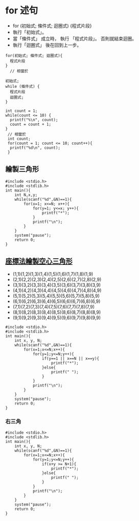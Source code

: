 # for 述句
- for (初始式; 條件式; 迴圈式) {程式片段}
- 執行「初始式」。
- 當「條件式」 成立時， 執行 「程式片段」。 否則就結束迴圈。
- 執行「迴圈式」 後在回到上一步。
```
for(初始式; 條件式; 迴圈式){       
  程式片段                       
}                                
  // 相當於
  
初始式;
while (條件式) {
  程式片段
  迴圈式;
}
```
```
int count = 1;
while(count <= 10) {
  printf("%\n", count);
  count = count + 1;
}
 // 相當於
 int count;
 for(count = 1; count <= 10; count++){
  printf("%d\n", count);
 }
```
## 繪製三角形
```
#include <stdio.h>
#include <stdlib.h>
int main(){
	int N,x,y;
	while(scanf("%d",&N)==1){
		for(x=1; x<=N; x++){
			for(y=1; y<=x; y++){
				printf("*");
			}
			printf("\n");
		}
	}
	system("pause");
	return 0;
}
```
## [座標法繪製空心三角形](https://www.youtube.com/watch?v=8WJik0Dqdoc&list=PLY_qIufNHc293YnIjVeEwNDuqGo8y2Emx&index=94&ab_channel=FeisStudio)
- (1,1)(1,2)(1,3)(1,4)(1,5)(1,6)(1,7)(1,8)(1,9)
- (2,1)(2,2)(2,3)(2,4)(2,5)(2,6)(2,7)(2,8)(2,9)
- (3,1)(3,2)(3,3)(3,4)(3,5)(3,6)(3,7)(3,8)(3,9)
- (4,1)(4,2)(4,3)(4,4)(4,5)(4,6)(4,7)(4,8)(4,9)
- (5,1)(5,2)(5,3)(5,4)(5,5)(5,6)(5,7)(5,8)(5,9)
- (6,1)(6,2)(6,3)(6,4)(6,5)(6,6)(6,7)(6,8)(6,9)
- (7,1)(7,2)(7,3)(7,4)(7,5)(7,6)(7,7)(7,8)(7,9)
- (8,1)(8,2)(8,3)(8,4)(8,5)(8,6)(8,7)(8,8)(8,9)
- (9,1)(9,2)(9,3)(9,4)(9,5)(9,6)(9,7)(9,8)(9,9)

```
#include <stdio.h>
#include <stdlib.h>
int main(){
	int x, y, N;
	while(scanf("%d",&N)==1){               
		for(x=1;x<=N;x++){						 
			for(y=1;y<=N;y++){					 
				if(y==1 || x==N || x==y){		 
					printf("*");				 
				}else{							 
					printf(" ");				 
				}								 
			}									
			printf("\n");
		}
	}
	system("pause");
	return 0;
}
```
### 右三角
```
#include <stdio.h>
#include <stdlib.h>
int main(){
	int x, y, N;
	while(scanf("%d",&N)==1){               
		for(x=1;x<=N;x++){						 
			for(y=1;y<=N;y++){					 
				if(x+y >= N+1){		 
					printf("*");				 
				}else{							 
					printf(" ");				 
				}								 
			}									
			printf("\n");
		}
	}
	system("pause");
	return 0;
}
```
